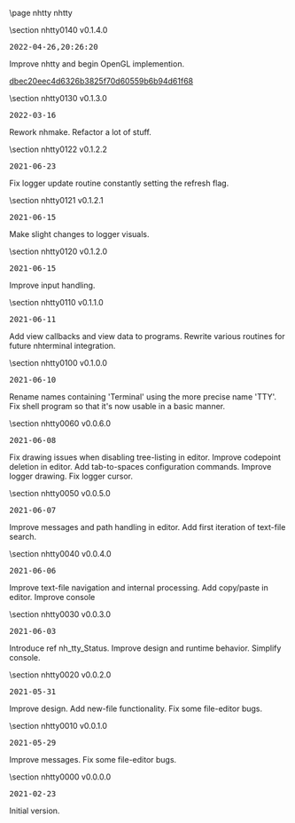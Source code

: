 \page nhtty nhtty

<div style="max-width:700px;">

\section nhtty0140 v0.1.4.0

<pre>
2022-04-26,20:26:20
</pre>

 Improve nhtty and begin OpenGL implemention.

[dbec20eec4d6326b3825f70d60559b6b94d61f68](../../patches/html/md_pages_dbec20eec4d6326b3825f70d60559b6b94d61f68.html)





\section nhtty0130 v0.1.3.0

<pre>
2022-03-16
</pre>

 Rework nhmake. Refactor a lot of stuff.



\section nhtty0122 v0.1.2.2

<pre>
2021-06-23
</pre>

 Fix logger update routine constantly setting the refresh flag.



\section nhtty0121 v0.1.2.1

<pre>
2021-06-15
</pre>

 Make slight changes to logger visuals.



\section nhtty0120 v0.1.2.0

<pre>
2021-06-15
</pre>

 Improve input handling.



\section nhtty0110 v0.1.1.0

<pre>
2021-06-11
</pre>

 Add view callbacks and view data to programs. Rewrite various routines for future nhterminal integration.



\section nhtty0100 v0.1.0.0

<pre>
2021-06-10
</pre>

 Rename names containing 'Terminal' using the more precise name 'TTY'. Fix shell program so that it's now usable in a basic manner.



\section nhtty0060 v0.0.6.0

<pre>
2021-06-08
</pre>

 Fix drawing issues when disabling tree-listing in editor. Improve codepoint deletion in editor. Add tab-to-spaces configuration commands. Improve logger drawing. Fix logger cursor.



\section nhtty0050 v0.0.5.0

<pre>
2021-06-07
</pre>

 Improve messages and path handling in editor. Add first iteration of text-file search.



\section nhtty0040 v0.0.4.0

<pre>
2021-06-06
</pre>

 Improve text-file navigation and internal processing. Add copy/paste in editor. Improve console



\section nhtty0030 v0.0.3.0

<pre>
2021-06-03
</pre>

 Introduce ref nh_tty_Status. Improve design and runtime behavior. Simplify console.



\section nhtty0020 v0.0.2.0

<pre>
2021-05-31
</pre>

 Improve design. Add new-file functionality. Fix some file-editor bugs.



\section nhtty0010 v0.0.1.0

<pre>
2021-05-29
</pre>

 Improve messages. Fix some file-editor bugs.



\section nhtty0000 v0.0.0.0

<pre>
2021-02-23
</pre>

 Initial version.



</div>